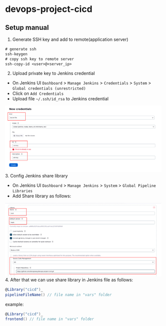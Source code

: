 # devops-project-cicd

## Setup manual

1. Generate SSH key and add to remote(application server)
```shell
# generate ssh
ssh-keygen
# copy ssh key to remote server
ssh-copy-id <user>@<server_ip>
```
2. Upload private key to Jenkins credential

- On Jenkins UI `Dashboard` >  `Manage Jenkins` >  `Credentials` >  `System` > `Global credentials (unrestricted)`
- Click on `Add Credentials`
- Upload file `~/.ssh/id_rsa` to Jenkins credential

![credentials.png](images%2Fcredentials.png)
3. Config Jenkins share library
- On Jenkins UI `Dashboard` >  `Manage Jenkins` > `System` > `Global Pipeline Libraries`
- Add Share library as follows:

![share-lib.png](images%2Fshare-lib.png)
4. After that we can use share library in Jenkins file as follows:
```groovy
@Library("cicd")_
pipelineFileName() // file name in "vars" folder 
```
example:
```groovy
@Library("cicd")_
frontend() // file name in "vars" folder 
```
